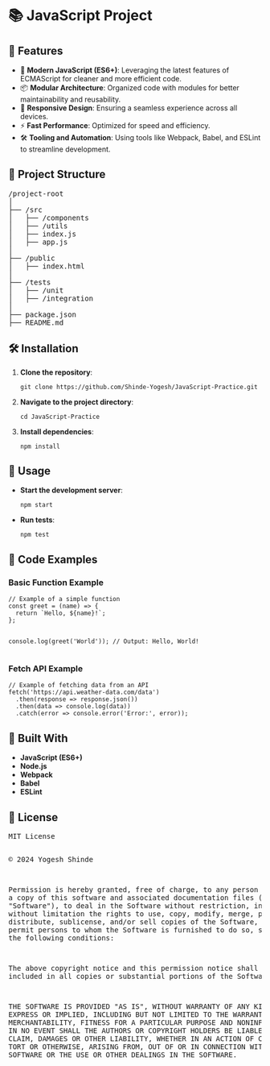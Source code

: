 <h1>📚 JavaScript Project</h1>

<h2>🚀 Features</h2>
<ul>
  <li>🌟 <strong>Modern JavaScript (ES6+)</strong>: Leveraging the latest features of ECMAScript for cleaner and more efficient code.</li>
  <li>📦 <strong>Modular Architecture</strong>: Organized code with modules for better maintainability and reusability.</li>
  <li>🎨 <strong>Responsive Design</strong>: Ensuring a seamless experience across all devices.</li>
  <li>⚡ <strong>Fast Performance</strong>: Optimized for speed and efficiency.</li>
  <li>🛠️ <strong>Tooling and Automation</strong>: Using tools like Webpack, Babel, and ESLint to streamline development.</li>
</ul>

<h2>📂 Project Structure</h2>
<pre>
/project-root
│
├── /src
│   ├── /components
│   ├── /utils
│   ├── index.js
│   ├── app.js
│
├── /public
│   ├── index.html
│
├── /tests
│   ├── /unit
│   ├── /integration
│
├── package.json
├── README.md
</pre>

<h2>🛠️ Installation</h2>
<ol>
  <li><strong>Clone the repository</strong>:
    <pre><code>git clone https://github.com/Shinde-Yogesh/JavaScript-Practice.git</code></pre>
  </li>
  <li><strong>Navigate to the project directory</strong>:
    <pre><code>cd JavaScript-Practice</code></pre>
  </li>
  <li><strong>Install dependencies</strong>:
    <pre><code>npm install</code></pre>
  </li>
</ol>

<h2>🧩 Usage</h2>
<ul>
  <li><strong>Start the development server</strong>:
    <pre><code>npm start</code></pre>
  </li>
  <li><strong>Run tests</strong>:
    <pre><code>npm test</code></pre>
  </li>
</ul>

<h2>📜 Code Examples</h2>

<h3>Basic Function Example</h3>
<pre><code>// Example of a simple function
const greet = (name) => {
  return `Hello, ${name}!`;
};

console.log(greet('World')); // Output: Hello, World!
</code></pre>

<h3>Fetch API Example</h3>
<pre><code>// Example of fetching data from an API
fetch('https://api.weather-data.com/data')
  .then(response => response.json())
  .then(data => console.log(data))
  .catch(error => console.error('Error:', error));
</code></pre>

<h2>🔧 Built With</h2>
<ul>
  <li><strong>JavaScript (ES6+)</strong></li>
  <li><strong>Node.js</strong></li>
  <li><strong>Webpack</strong></li>
  <li><strong>Babel</strong></li>
  <li><strong>ESLint</strong></li>
</ul>

<h2>📄 License</h2>
<pre>
MIT License

&copy; 2024 Yogesh Shinde

Permission is hereby granted, free of charge, to any person obtaining a copy of this software and associated documentation files (the "Software"), to deal in the Software without restriction, including without limitation the rights to use, copy, modify, merge, publish, distribute, sublicense, and/or sell copies of the Software, and to permit persons to whom the Software is furnished to do so, subject to the following conditions:

The above copyright notice and this permission notice shall be included in all copies or substantial portions of the Software.

THE SOFTWARE IS PROVIDED "AS IS", WITHOUT WARRANTY OF ANY KIND, EXPRESS OR IMPLIED, INCLUDING BUT NOT LIMITED TO THE WARRANTIES OF MERCHANTABILITY, FITNESS FOR A PARTICULAR PURPOSE AND NONINFRINGEMENT. IN NO EVENT SHALL THE AUTHORS OR COPYRIGHT HOLDERS BE LIABLE FOR ANY CLAIM, DAMAGES OR OTHER LIABILITY, WHETHER IN AN ACTION OF CONTRACT, TORT OR OTHERWISE, ARISING FROM, OUT OF OR IN CONNECTION WITH THE SOFTWARE OR THE USE OR OTHER DEALINGS IN THE SOFTWARE.
</pre>
